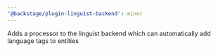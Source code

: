 ```yaml
---
'@backstage/plugin-linguist-backend': minor
---
```


Adds a processor to the linguist backend which can automatically add language tags to entities
